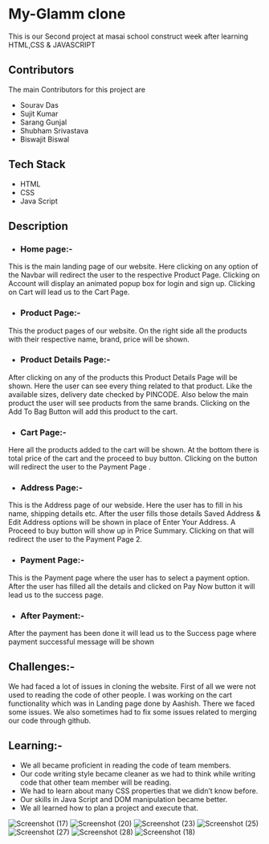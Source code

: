 # My-Glamm clone

<!-- My project demo link: https://myglammm.netlify.app/ -->

This is our Second project at masai school construct week after learning HTML,CSS & JAVASCRIPT

## Contributors

The main Contributors for this project are 
 - Sourav Das
 - Sujit Kumar
 - Sarang Gunjal
 - Shubham Srivastava
 - Biswajit Biswal

 ## Tech Stack
 - HTML
 - CSS
 - Java Script

## Description

- ### Home page:-
This is the main landing page of our website. 
Here clicking on any option of the Navbar 
will redirect the user to the respective 
Product Page. 
Clicking on Account will display an animated 
popup box for login and sign up. 
Clicking on Cart will  lead us to the Cart Page.

- ### Product Page:-
 This the product pages of our website. 
 On the right side all the products with 
 their respective name, 
 brand, price will be shown. 

  - ### Product Details Page:-
  After clicking on any of the products this Product Details Page will be shown. Here the user can see every thing related to that product. Like the available sizes, delivery date checked by PINCODE. Also below the main product the user will see products from the same brands. Clicking on the Add To Bag Button will add this product to the cart.

  - ###  Cart Page:-
  Here all the products added to the cart will be shown. At the bottom there is total price of the cart and the proceed to buy button. Clicking on the button will redirect the user to the Payment Page .

  - ###  Address Page:-
  This is the Address  page of our webside. 
  Here the user has to fill in his name, 
  shipping details etc. 
  After the user fills those details 
  Saved Address & Edit Address options will be shown in place of Enter Your Address. A Proceed to buy button will show up in Price Summary. Clicking on that will redirect the user to the Payment Page 2.
  
  - ### Payment Page:-
   This is the Payment page where the 
   user has to select a payment option. 
   After the user has filled all the 
   details and clicked on Pay Now button it will lead us to the success page.
  
   - ###  After Payment:-
   After the payment has been done 
   it will lead us to the Success page where payment 
   successful message will be shown
   ## Challenges:-
   We had faced a lot of issues in cloning the website. First of all we were not used to reading the code of other people. I was working on the cart functionality which was in Landing page done by Aashish. There we faced some issues. We also sometimes had to fix some issues related to merging our code through github.

   ## Learning:-
   - We all became proficient in reading the code of team members.
- Our code writing style became cleaner as we had to think while writing code that other team member will be reading.
- We had to learn about many CSS properties that we didn’t know before.
- Our skills in Java Script and DOM manipulation became better.
- We all learned how to plan a project and execute that.


![Screenshot (17)](https://user-images.githubusercontent.com/72076630/141668396-44a19b12-0a97-4859-bf97-1610b705de94.png)
![Screenshot (20)](https://user-images.githubusercontent.com/72076630/141668418-431134c3-c133-475f-baa6-866143565ee8.png)
![Screenshot (23)](https://user-images.githubusercontent.com/72076630/141668420-1df83a2b-74a5-49a1-98da-d3a81f885f12.png)
![Screenshot (25)](https://user-images.githubusercontent.com/72076630/141668422-fe85110d-18b3-422a-b087-d15e62b8c8ad.png)
![Screenshot (27)](https://user-images.githubusercontent.com/72076630/141668423-07ba0d24-a2ef-4fd7-8948-2663c50d4a2e.png)
![Screenshot (28)](https://user-images.githubusercontent.com/72076630/141668425-c138495c-e010-4026-9106-08ebc10ff0e3.png)
![Screenshot (18)](https://user-images.githubusercontent.com/72076630/141668427-bb415048-04d4-4948-9be5-eff59b16fd8d.png)
